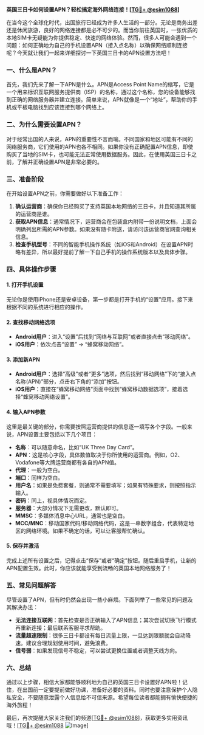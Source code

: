 **英国三日卡如何设置APN？轻松搞定海外网络连接！[[TG💪+ @esim1088](https://t.me/s/esim1088)]**

在当今这个全球化时代，出国旅行已经成为许多人生活的一部分。无论是商务出差还是休闲旅游，良好的网络连接都是必不可少的。而当你前往英国时，一张优质的本地SIM卡无疑能为你提供稳定、快速的网络体验。然而，很多人可能会遇到一个问题：如何正确地为自己的手机设置APN（接入点名称）以确保网络顺利连接呢？今天就让我们一起来详细探讨一下英国三日卡的APN设置方法吧！

### 一、什么是APN？

首先，我们先来了解一下APN是什么。APN是Access Point Name的缩写，它是一个用来标识互联网服务提供商（ISP）的名称，通过这个名称，您的设备能够找到正确的网络服务器并建立连接。简单来说，APN就像是一个“地址”，帮助你的手机或平板电脑找到应该连接到哪个网络上。

### 二、为什么需要设置APN？

对于经常出国的人来说，APN的重要性不言而喻。不同国家和地区可能有不同的网络服务商，它们使用的APN也各不相同。如果你没有正确配置APN信息，即使购买了当地的SIM卡，也可能无法正常使用数据服务。因此，在使用英国三日卡之前，了解并正确设置APN是非常必要的。

### 三、准备阶段

在开始设置APN之前，你需要做好以下准备工作：
1. **确认运营商**：确保你已经购买了支持英国本地网络的三日卡，并且知道其所属的运营商是谁。
2. **获取APN信息**：通常情况下，运营商会在包装盒内附带一份说明文档，上面会明确列出所需的APN参数。如果没有随卡附送，请访问该运营商官网查询相关信息。
3. **检查手机型号**：不同的智能手机操作系统（如iOS和Android）在设置APN时略有差异，所以最好提前了解一下自己手机的操作系统版本以及具体步骤。

### 四、具体操作步骤

#### 1. 打开手机设置
无论你是使用iPhone还是安卓设备，第一步都是打开手机的“设置”应用。接下来根据不同的系统进行相应的操作。

#### 2. 查找移动网络选项
- **Android用户**：进入“设置”后找到“网络与互联网”或者直接点击“移动网络”。
- **iOS用户**：依次点击“设置” -> “蜂窝移动网络”。

#### 3. 添加新APN
- **Android用户**：选择“高级”或者“更多”选项，然后找到“移动网络”下的“接入点名称(APN)”部分，点击右下角的“添加”按钮。
- **iOS用户**：直接在“蜂窝移动网络”页面中找到“蜂窝移动数据选项”，接着选择“蜂窝移动网络设置”。

#### 4. 输入APN参数
这里是最关键的部分，你需要按照运营商提供的信息逐一填写各个字段。一般来说，APN设置主要包括以下几个项目：

- **名称**：可以随意命名，比如“UK Three Day Card”。
- **APN**：这是核心字段，具体数值取决于你所使用的运营商。例如，O2、Vodafone等大牌运营商都有各自的APN值。
- **代理**：一般为空白。
- **端口**：同样为空白。
- **用户名**：如果是免费套餐，则通常不需要填写；如果有特殊要求，则按照指示输入。
- **密码**：同上，视具体情况而定。
- **服务器**：大部分情况下无需更改，默认即可。
- **MMSC**：多媒体消息中心URL，通常也是空白。
- **MCC/MNC**：移动国家代码/移动网络代码，这是一串数字组合，代表特定地区的网络环境。如果不确定的话，可以让客服帮忙确认。

#### 5. 保存并激活
完成上述所有设置之后，记得点击“保存”或者“确定”按钮。随后重启手机，让新的APN配置生效。此时，你应该就能享受到流畅的英国本地网络服务了！

### 五、常见问题解答

尽管设置了APN，但有时仍然会出现一些小麻烦。下面列举了一些常见的问题及其解决办法：

- **无法连接互联网**：首先检查是否正确输入了APN信息；其次尝试切换飞行模式再重新连接；最后联系客服寻求帮助。
- **流量超速限制**：很多三日卡都设有每日流量上限，一旦达到限额就会自动降速。建议合理规划使用时间，避免浪费。
- **信号弱**：如果发现信号不稳定，可以尝试更换位置或者调整天线方向。

### 六、总结

通过以上步骤，相信大家都能够顺利地为自己的英国三日卡设置好APN啦！记住，在出国前一定要提前做好功课，准备好必要的资料。同时也要注意保护个人隐私安全，不要随意泄露个人信息给不可信来源。希望每位读者都能拥有愉快便捷的海外旅程！

最后，再次提醒大家关注我们的频道[[TG💪+ @esim1088](https://t.me/s/esim1088)]，获取更多实用资讯哦！[[TG💪+ @esim1088](https://t.me/s/esim1088) ![Image](https://i.postimg.cc/4NQfJmqS/Snipaste-2025-05-13-00-14-12.png)]